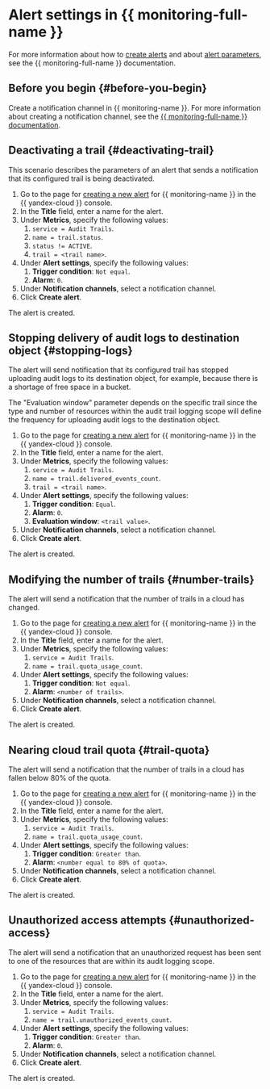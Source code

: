 # Alert settings in {{ monitoring-full-name }}

For more information about how to [create alerts](../../monitoring/operations/alert/create-alert.md) and about [alert parameters](../../monitoring/concepts/alerting.md), see the {{ monitoring-full-name }} documentation.

## Before you begin {#before-you-begin}

Create a notification channel in {{ monitoring-name }}. For more information about creating a notification channel, see the [{{ monitoring-full-name }} documentation](../../monitoring/operations/alert/create-channel.md).

## Deactivating a trail {#deactivating-trail}

This scenario describes the parameters of an alert that sends a notification that its configured trail is being deactivated.

1. Go to the page for [creating a new alert](../../monitoring/operations/alert/create-alert.md) for {{ monitoring-name }} in the {{ yandex-cloud }} console.
1. In the **Title** field, enter a name for the alert.
1. Under **Metrics**, specify the following values:
   1. `service = Audit Trails`.
   1. `name = trail.status`.
   1. `status != ACTIVE`.
   1. `trail = <trail name>`.
1. Under **Alert settings**, specify the following values:
   1. **Trigger condition**: `Not equal`.
   1. **Alarm**: `0`.
1. Under **Notification channels**, select a notification channel.
1. Click **Create alert**.

The alert is created.

## Stopping delivery of audit logs to destination object {#stopping-logs}

The alert will send notification that its configured trail has stopped uploading audit logs to its destination object, for example, because there is a shortage of free space in a bucket.

The "Evaluation window" parameter depends on the specific trail since the type and number of resources within the audit trail logging scope will define the frequency for uploading audit logs to the destination object.

1. Go to the page for [creating a new alert](../../monitoring/operations/alert/create-alert.md) for {{ monitoring-name }} in the {{ yandex-cloud }} console.
1. In the **Title** field, enter a name for the alert.
1. Under **Metrics**, specify the following values:
   1. `service = Audit Trails`.
   1. `name = trail.delivered_events_count`.
   1. `trail = <trail name>`.
1. Under **Alert settings**, specify the following values:
   1. **Trigger condition**: `Equal`.
   1. **Alarm**: `0`.
   1. **Evaluation window**: `<trail value>`.
1. Under **Notification channels**, select a notification channel.
1. Click **Create alert**.

The alert is created.

## Modifying the number of trails {#number-trails}

The alert will send a notification that the number of trails in a cloud has changed.

1. Go to the page for [creating a new alert](../../monitoring/operations/alert/create-alert.md) for {{ monitoring-name }} in the {{ yandex-cloud }} console.
1. In the **Title** field, enter a name for the alert.
1. Under **Metrics**, specify the following values:
   1. `service = Audit Trails`.
   1. `name = trail.quota_usage_count`.
1. Under **Alert settings**, specify the following values:
   1. **Trigger condition**: `Not equal`.
   1. **Alarm**: `<number of trails>`.
1. Under **Notification channels**, select a notification channel.
1. Click **Create alert**.

The alert is created.

## Nearing cloud trail quota {#trail-quota}

The alert will send a notification that the number of trails in a cloud has fallen below 80% of the quota.

1. Go to the page for [creating a new alert](../../monitoring/operations/alert/create-alert.md) for {{ monitoring-name }} in the {{ yandex-cloud }} console.
1. In the **Title** field, enter a name for the alert.
1. Under **Metrics**, specify the following values:
   1. `service = Audit Trails`.
   1. `name = trail.quota_usage_count`.
1. Under **Alert settings**, specify the following values:
   1. **Trigger condition**: `Greater than`.
   1. **Alarm**: `<number equal to 80% of quota>`.
1. Under **Notification channels**, select a notification channel.
1. Click **Create alert**.

The alert is created.

## Unauthorized access attempts {#unauthorized-access}

The alert will send a notification that an unauthorized request has been sent to one of the resources that are within its audit logging scope.

1. Go to the page for [creating a new alert](../../monitoring/operations/alert/create-alert.md) for {{ monitoring-name }} in the {{ yandex-cloud }} console.
1. In the **Title** field, enter a name for the alert.
1. Under **Metrics**, specify the following values:
   1. `service = Audit Trails`.
   1. `name = trail.unauthorized_events_count`.
1. Under **Alert settings**, specify the following values:
   1. **Trigger condition**: `Greater than`.
   1. **Alarm**: `0`.
1. Under **Notification channels**, select a notification channel.
1. Click **Create alert**.

The alert is created.